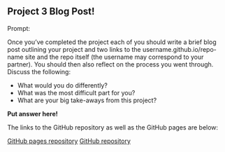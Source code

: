 ## Project 3 Blog Post!

Prompt:

Once you’ve completed the project each of you should write a brief blog post outlining your project and two
links to the username.github.io/repo-name site and the repo itself (the username may correspond to your
partner). You should then also reflect on the process you went through. Discuss the following:

* What would you do differently?
* What was the most difficult part for you?
* What are your big take-aways from this project?

**Put answer here!**

The links to the GitHub repository as well as the GitHub pages are below:

[GitHub pages repository](https://rlhardy2.github.io/ST-558-Project-3/)
[GitHub repository](https://github.com/rlhardy2/ST-558-Project-3)

